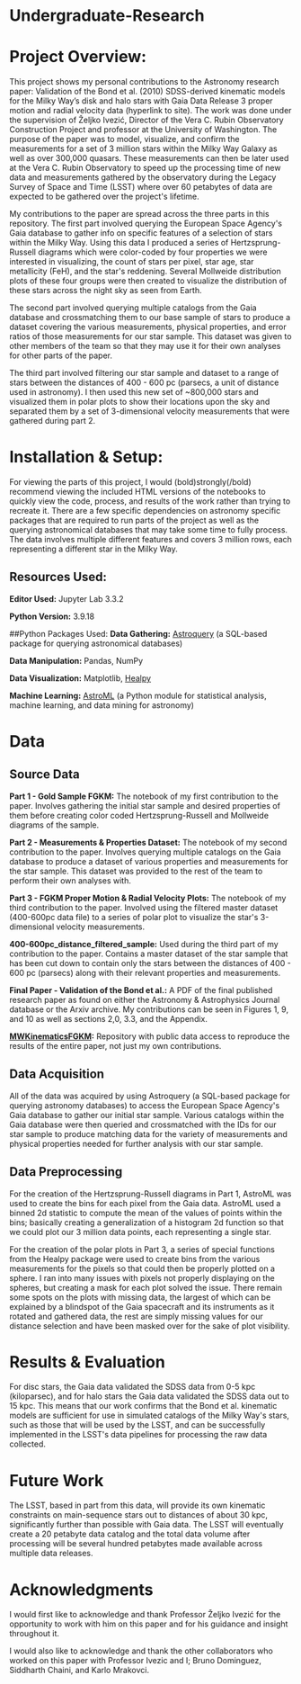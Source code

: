 # Undergraduate-Research
# Project Overview:
This project shows my personal contributions to the Astronomy research paper: Validation of the Bond et al. (2010) SDSS-derived kinematic models for the Milky Way’s disk and halo stars with Gaia Data Release 3 proper motion and radial velocity data (hyperlink to site). The work was done under the supervision of Željko Ivezić, Director of the Vera C. Rubin Observatory Construction Project and professor at the University of Washington. The purpose of the paper was to model, visualize, and confirm the measurements for a set of 3 million stars within the Milky Way Galaxy as well as over 300,000 quasars. These measurements can then be later used at the Vera C. Rubin Observatory to speed up the processing time of new data and measurements gathered by the observatory during the Legacy Survey of Space and Time (LSST) where over 60 petabytes of data are expected to be gathered over the project's lifetime.

My contributions to the paper are spread across the three parts in this repository. The first part involved querying the European Space Agency's Gaia database to gather info on specific features of a selection of stars within the Milky Way. Using this data I produced a series of Hertzsprung-Russell diagrams which were color-coded by four properties we were interested in visualizing, the count of stars per pixel, star age, star metallicity (FeH), and the star's reddening. Several Mollweide distribution plots of these four groups were then created to visualize the distribution of these stars across the night sky as seen from Earth. 

The second part involved querying multiple catalogs from the Gaia database and crossmatching them to our base sample of stars to produce a dataset covering the various measurements, physical properties, and error ratios of those measurements for our star sample. This dataset was given to other members of the team so that they may use it for their own analyses for other parts of the paper. 

The third part involved filtering our star sample and dataset to a range of stars between the distances of 400 - 600 pc (parsecs, a unit of distance used in astronomy). I then used this new set of ~800,000 stars and visualized them in polar plots to show their locations upon the sky and separated them by a set of 3-dimensional velocity measurements that were gathered during part 2. 


# Installation & Setup:
For viewing the parts of this project, I would (bold)strongly(/bold) recommend viewing the included HTML versions of the notebooks to quickly view the code, process, and results of the work rather than trying to recreate it. There are a few specific dependencies on astronomy specific packages that are required to run parts of the project as well as the querying astronomical databases that may take some time to fully process. The data involves multiple different features and covers 3 million rows, each representing a different star in the Milky Way.


## Resources Used:
**Editor Used:** Jupyter Lab 3.3.2

**Python Version:** 3.9.18

##Python Packages Used:
**Data Gathering:** [Astroquery](https://astroquery.readthedocs.io/en/latest/) (a SQL-based package for querying astronomical databases)

**Data Manipulation:** Pandas, NumPy

**Data Visualization:** Matplotlib, [Healpy](https://healpy.readthedocs.io/en/latest/)

**Machine Learning:** [AstroML](https://www.astroml.org/) (a Python module for statistical analysis, machine learning, and data mining for astronomy)



# Data
## Source Data
**Part 1 - Gold Sample FGKM:** The notebook of my first contribution to the paper. Involves gathering the initial star sample and desired properties of them before creating color coded Hertzsprung-Russell and Mollweide diagrams of the sample.

**Part 2 - Measurements & Properties Dataset:** The notebook of my second contribution to the paper. Involves querying multiple catalogs on the Gaia database to produce a dataset of various properties and measurements for the star sample. This dataset was provided to the rest of the team to perform their own analyses with.

**Part 3 - FGKM Proper Motion & Radial Velocity Plots:** The notebook of my third contribution to the paper. Involved using the filtered master dataset (400-600pc data file) to a series of polar plot to visualize the star's 3-dimensional velocity measurements.

**400-600pc_distance_filtered_sample:** Used during the third part of my contribution to the paper. Contains a master dataset of the star sample that has been cut down to contain only the stars between the distances of 400 - 600 pc (parsecs) along with their relevant properties and measurements.

**Final Paper - Validation of the Bond et al.:** A PDF of the final published research paper as found on either the Astronomy & Astrophysics Journal database or the Arxiv archive. My contributions can be seen in Figures 1, 9, and 10 as well as sections 2,0, 3.3, and the Appendix.

**[MWKinematicsFGKM](https://github.com/sidchaini/MWKinematicsFGKM):** Repository with public data access to reproduce the results of the entire paper, not just my own contributions. 


## Data Acquisition
All of the data was acquired by using Astroquery (a SQL-based package for querying astronomy databases) to access the European Space Agency's Gaia database to gather our initial star sample. Various catalogs within the Gaia database were then queried and crossmatched with the IDs for our star sample to produce matching data for the variety of measurements and physical properties needed for further analysis with our star sample.

## Data Preprocessing

For the creation of the Hertzsprung-Russell diagrams in Part 1, AstroML was used to create the bins for each pixel from the Gaia data. AstroML used a binned 2d statistic to compute the mean of the values of points within the bins; basically creating a generalization of a histogram 2d function so that we could plot our 3 million data points, each representing a single star.

For the creation of the polar plots in Part 3, a series of special functions from the Healpy package were used to create bins from the various measurements for the pixels so that could then be properly plotted on a sphere. I ran into many issues with pixels not properly displaying on the spheres, but creating a mask for each plot solved the issue. There remain some spots on the plots with missing data, the largest of which can be explained by a blindspot of the Gaia spacecraft and its instruments as it rotated and gathered data, the rest are simply missing values for our distance selection and have been masked over for the sake of plot visibility.

# Results & Evaluation

For disc stars, the Gaia data validated the SDSS data from 0-5 kpc (kiloparsec), and for halo stars the Gaia data validated the SDSS data out to 15 kpc. This means that our work confirms that the Bond et al. kinematic models are  sufficient for use in simulated catalogs of the Milky Way's stars, such as those that will be used by the LSST, and can be successfully implemented in the LSST's data pipelines for processing the raw data collected. 


# Future Work
The LSST, based in part from this data, will provide its own kinematic constraints on main-sequence stars out to distances of about 30 kpc, significantly further than possible with Gaia data. The LSST will eventually create a 20 petabyte data catalog and the total data volume after processing will be several hundred petabytes made available across multiple data releases. 

# Acknowledgments
I would first like to acknowledge and thank Professor Željko Ivezić for the opportunity to work with him on this paper and for his guidance and insight throughout it.

I would also like to acknowledge and thank the other collaborators who worked on this paper with Professor Ivezic and I;  Bruno Dominguez, Siddharth Chaini, and Karlo Mrakovci. 
